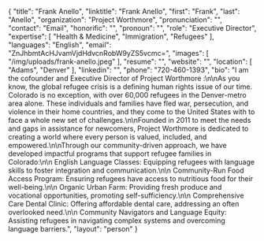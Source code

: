 {
  "title": "Frank Anello",
  "linktitle": "Frank Anello",
  "first": "Frank",
  "last": "Anello",
  "organization": "Project Worthmore",
  "pronunciation": "",
  "contact": "Email",
  "honorific": "",
  "pronoun": "",
  "role": "Executive Director",
  "expertise": [
    "Health & Medicine",
    "Immigration",
    "Refugees"
  ],
  "languages": "English",
  "email": "ZnJhbmtAcHJvamVjdHdvcnRobW9yZS5vcmc=",
  "images": [
    "/img/uploads/frank-anello.jpeg"
  ],
  "resume": "",
  "website": "",
  "location": [
    "Adams",
    "Denver"
  ],
  "linkedin": "",
  "phone": "720-460-1393",
  "bio": "I am the cofounder and Executive Director of Project Worthmore :\n\nAs you know, the global refugee crisis is a defining human rights issue of our time. Colorado is no exception, with over 60,000 refugees in the Denver-metro area alone. These individuals and families have fled war, persecution, and violence in their home countries, and they come to the United States with to face a whole new set of challenges.\n\nFounded in 2011 to meet the needs and gaps in assistance for newcomers, Project Worthmore is dedicated to creating a world where every person is valued, included, and empowered.\n\nThrough our community-driven approach, we have developed impactful programs that support refugee families in Colorado:\n\n English Language Classes: Equipping refugees with language skills to foster integration and communication.\n\n Community-Run Food Access Program: Ensuring refugees have access to nutritious food for their well-being.\n\n Organic Urban Farm: Providing fresh produce and vocational opportunities, promoting self-sufficiency.\n\n Comprehensive Care Dental Clinic: Offering affordable dental care, addressing an often overlooked need.\n\n Community Navigators and Language Equity: Assisting refugees in navigating complex systems and overcoming language barriers.",
  "layout": "person"
}